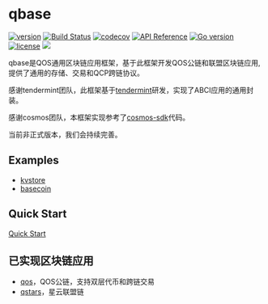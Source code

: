 # qbase

[![version](https://img.shields.io/github/tag/QOSGroup/qbase.svg)](https://github.com/QOSGroup/qbase/releases/latest)
[![Build Status](https://travis-ci.org/QOSGroup/qbase.svg?branch=master)](https://travis-ci.org/QOSGroup/qbase)
[![codecov](https://codecov.io/gh/QOSGroup/qbase/branch/master/graph/badge.svg)](https://codecov.io/gh/QOSGroup/qbase)
[![API Reference](
https://camo.githubusercontent.com/915b7be44ada53c290eb157634330494ebe3e30a/68747470733a2f2f676f646f632e6f72672f6769746875622e636f6d2f676f6c616e672f6764646f3f7374617475732e737667
)](https://godoc.org/github.com/QOSGroup/qbase)
[![Go version](https://img.shields.io/badge/go-1.11.0-blue.svg)](https://github.com/moovweb/gvm)
[![license](https://img.shields.io/github/license/QOSGroup/qbase.svg)](https://github.com/QOSGroup/qbase/blob/master/LICENSE)
[![](https://tokei.rs/b1/github/QOSGroup/qbase?category=lines)](https://github.com/QOSGroup/qbase)

qbase是QOS通用区块链应用框架，基于此框架开发QOS公链和联盟区块链应用,提供了通用的存储、交易和QCP跨链协议。

感谢tendermint团队，此框架基于[tendermint](https://github.com/tendermint/tendermint)研发，实现了ABCI应用的通用封装。

感谢cosmos团队，本框架实现参考了[cosmos-sdk](https://github.com/cosmos/cosmos-sdk)代码。

当前非正式版本，我们会持续完善。

## Examples
* [kvstore](https://github.com/QOSGroup/qbase/blob/master/example/kvstore)
* [basecoin](https://github.com/QOSGroup/qbase/tree/master/example/basecoin)

## Quick Start

[Quick Start](./docs/quick_start.md)

## 已实现区块链应用
* [qos](https://github.com/QOSGroup/qos)，QOS公链，支持双层代币和跨链交易
* [qstars](https://github.com/QOSGroup/qstars)，星云联盟链
